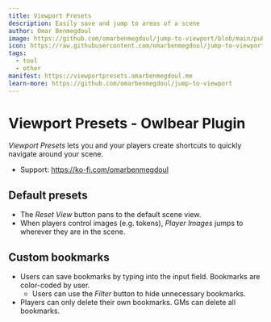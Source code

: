 ```yaml
---
title: Viewport Presets
description: Easily save and jump to areas of a scene
author: Omar Benmegdoul
image: https://github.com/omarbenmegdoul/jump-to-viewport/blob/main/public/hero.png?raw=true
icon: https://raw.githubusercontent.com/omarbenmegdoul/jump-to-viewport/4729cda3c2f9e4d9c351cae70ed5d2f4713210d1/public/icon.svg
tags:
  - tool
  - other
manifest: https://viewportpresets.omarbenmegdoul.me
learn-more: https://github.com/omarbenmegdoul/jump-to-viewport
---
```


# Viewport Presets - Owlbear Plugin

_Viewport Presets_ lets you and your players create shortcuts to quickly navigate around your scene. 
- Support: https://ko-fi.com/omarbenmegdoul

## Default presets

- The _Reset View_ button pans to the default scene view.
- When players control images (e.g. tokens), _Player Images_ jumps to wherever they are in the scene.

## Custom bookmarks

- Users can save bookmarks by typing into the input field. Bookmarks are color-coded by user.
  - Users can use the _Filter_ button to hide unnecessary bookmarks.
- Players can only delete their own bookmarks. GMs can delete all bookmarks.
